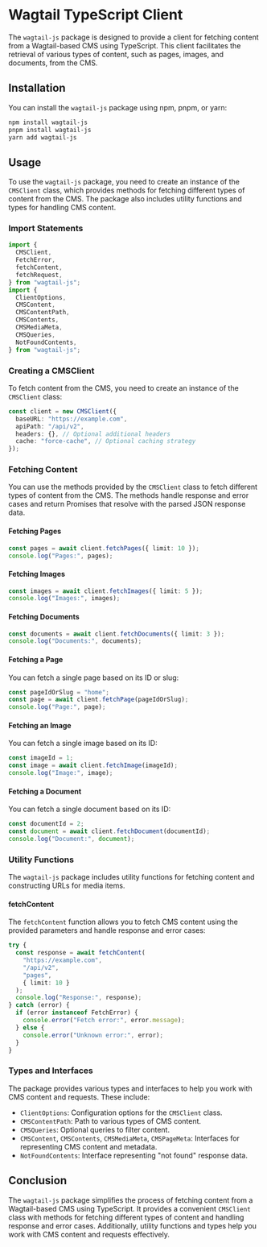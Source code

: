 # Wagtail TypeScript Client

The `wagtail-js` package is designed to provide a client for fetching content from a Wagtail-based CMS using TypeScript. This client facilitates the retrieval of various types of content, such as pages, images, and documents, from the CMS.

## Installation

You can install the `wagtail-js` package using npm, pnpm, or yarn:

```bash
npm install wagtail-js
pnpm install wagtail-js
yarn add wagtail-js
```

## Usage

To use the `wagtail-js` package, you need to create an instance of the `CMSClient` class, which provides methods for fetching different types of content from the CMS. The package also includes utility functions and types for handling CMS content.

### Import Statements

```typescript
import {
  CMSClient,
  FetchError,
  fetchContent,
  fetchRequest,
} from "wagtail-js";
import {
  ClientOptions,
  CMSContent,
  CMSContentPath,
  CMSContents,
  CMSMediaMeta,
  CMSQueries,
  NotFoundContents,
} from "wagtail-js";
```

### Creating a CMSClient

To fetch content from the CMS, you need to create an instance of the `CMSClient` class:

```typescript
const client = new CMSClient({
  baseURL: "https://example.com",
  apiPath: "/api/v2",
  headers: {}, // Optional additional headers
  cache: "force-cache", // Optional caching strategy
});
```

### Fetching Content

You can use the methods provided by the `CMSClient` class to fetch different types of content from the CMS. The methods handle response and error cases and return Promises that resolve with the parsed JSON response data.

#### Fetching Pages

```typescript
const pages = await client.fetchPages({ limit: 10 });
console.log("Pages:", pages);
```

#### Fetching Images

```typescript
const images = await client.fetchImages({ limit: 5 });
console.log("Images:", images);
```

#### Fetching Documents

```typescript
const documents = await client.fetchDocuments({ limit: 3 });
console.log("Documents:", documents);
```

#### Fetching a Page

You can fetch a single page based on its ID or slug:

```typescript
const pageIdOrSlug = "home";
const page = await client.fetchPage(pageIdOrSlug);
console.log("Page:", page);
```

#### Fetching an Image

You can fetch a single image based on its ID:

```typescript
const imageId = 1;
const image = await client.fetchImage(imageId);
console.log("Image:", image);
```

#### Fetching a Document

You can fetch a single document based on its ID:

```typescript
const documentId = 2;
const document = await client.fetchDocument(documentId);
console.log("Document:", document);
```

### Utility Functions

The `wagtail-js` package includes utility functions for fetching content and constructing URLs for media items.

#### fetchContent

The `fetchContent` function allows you to fetch CMS content using the provided parameters and handle response and error cases:

```typescript
try {
  const response = await fetchContent(
    "https://example.com",
    "/api/v2",
    "pages",
    { limit: 10 }
  );
  console.log("Response:", response);
} catch (error) {
  if (error instanceof FetchError) {
    console.error("Fetch error:", error.message);
  } else {
    console.error("Unknown error:", error);
  }
}
```

### Types and Interfaces

The package provides various types and interfaces to help you work with CMS content and requests. These include:

- `ClientOptions`: Configuration options for the `CMSClient` class.
- `CMSContentPath`: Path to various types of CMS content.
- `CMSQueries`: Optional queries to filter content.
- `CMSContent`, `CMSContents`, `CMSMediaMeta`, `CMSPageMeta`: Interfaces for representing CMS content and metadata.
- `NotFoundContents`: Interface representing "not found" response data.

## Conclusion

The `wagtail-js` package simplifies the process of fetching content from a Wagtail-based CMS using TypeScript. It provides a convenient `CMSClient` class with methods for fetching different types of content and handling response and error cases. Additionally, utility functions and types help you work with CMS content and requests effectively.

